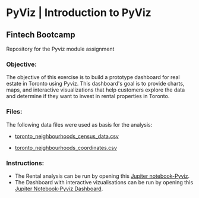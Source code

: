 # PyViz | Introduction to PyViz
## Fintech Bootcamp 
Repository for the Pyviz module assignment 

### Objective:
The objective of this exercise is to build a prototype dashboard for real estate in Toronto using Pyviz. This dashboard's goal is to provide charts, maps, and interactive visualizations that help customers explore the data and determine if they want to invest in rental properties in Toronto.

### Files:
The following data files were used as basis for the analysis:

* [toronto_neighbourhoods_census_data.csv](Data/toronto_neighbourhoods_census_data.csv)

* [toronto_neighbourhoods_coordinates.csv](Data/toronto_neighbourhoods_coordinates.csv)

### Instructions:
* The Rental analysis can be run by opening this [Jupiter notebook-Pyviz](rental_analysis.ipynb). 
* The Dashboard with interactive vizualisations can be run by opening this [Jupiter Notebook-Pyviz Dashboard](dashboard.ipynb).
